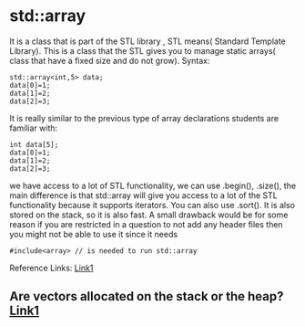 # std::array
It is a class that is part of the STL library , STL means( Standard Template Library). This is a class that the STL gives you to manage static arrays( class that have a fixed size and do not grow).
Syntax:
```
std::array<int,5> data;
data[0]=1;
data[1]=2;
data[2]=3;
```
It is really similar to the previous type of array declarations students are familiar with: 
```
int data[5];
data[0]=1;
data[1]=2;
data[2]=3;
```
we have access to a lot of STL functionality, we can use .begin(), .size(), the main difference is that std::array will give you access to a lot of the STL functionality because it supports iterators. You can also use .sort(). It is also stored on the stack, so it is also fast. A small drawback would be for some reason if you are restricted in a question to not add any header files then you might not be able to use it since it needs 
```
#include<array> // is needed to run std::array
```
Reference Links: [Link1](https://www.geeksforgeeks.org/stdarray-in-cpp/) 
## Are vectors allocated on the stack or the heap? [Link1](https://stackoverflow.com/questions/8036474/when-vectors-are-allocated-do-they-use-memory-on-the-heap-or-the-stack#:~:text=So%20no%20matter%20how%20you,always%20allocated%20on%20the%20heap%20.)


